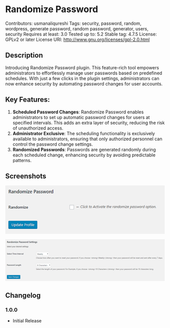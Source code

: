 # Randomize Password

Contributors: usmanaliqureshi
Tags: security, password, random, wordpress, generate password, random password, generator, users, security
Requires at least: 3.0
Tested up to: 5.2
Stable tag: 4.7.5
License: GPLv2 or later
License URI: http://www.gnu.org/licenses/gpl-2.0.html

## Description

Introducing Randomize Password plugin. This feature-rich tool empowers administrators to effortlessly manage user passwords based on predefined schedules. With just a few clicks in the plugin settings, administrators can now enhance security by automating password changes for user accounts.

## Key Features:

1. **Scheduled Password Changes**: Randomize Password enables administrators to set up automatic password changes for users at specified intervals. This adds an extra layer of security, reducing the risk of unauthorized access. 
2. **Administrator Exclusive**: The scheduling functionality is exclusively available to administrators, ensuring that only authorized personnel can control the password change settings.
3. **Randomized Passwords**: Passwords are generated randomly during each scheduled change, enhancing security by avoiding predictable patterns.

## Screenshots

![Option for each user on user settings page and profile page](https://raw.githubusercontent.com/usmanaliqureshi/randomize-password/master/screenshot-1.png)

![Randomize Password Settings page in **Dashboard** → **Settings**](https://raw.githubusercontent.com/usmanaliqureshi/randomize-password/master/screenshot-2.png)

## Changelog

### 1.0.0

* Initial Release
